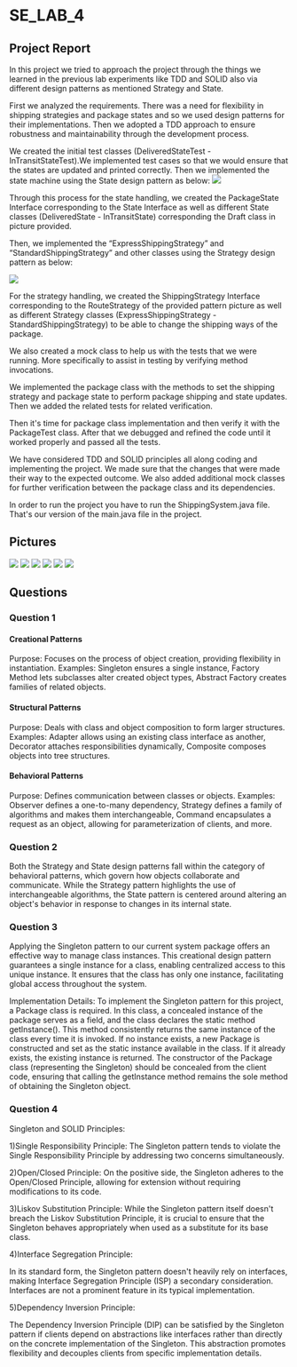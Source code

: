 # SE_LAB_4
<h2>Project Report</h2>
In this project we tried to approach the project through the things we learned in the previous lab experiments like TDD and SOLID also via different design patterns as mentioned Strategy and State.

First we analyzed the requirements. There was a need for flexibility in shipping strategies and package states and so we used design patterns for their implementations. Then we adopted a TDD approach to ensure robustness and maintainability through the development process.

We created the initial test classes (DeliveredStateTest - InTransitStateTest).We implemented test cases so that we would ensure that the states are updated and printed correctly. Then we implemented the state machine using the State design pattern as below:
<img src=https://uploadkon.ir/uploads/072b22_23image-2023-11-22T19-53-33-015Z.png>


Through this process for the state handling, we created the PackageState Interface corresponding to the State Interface as well as different State classes (DeliveredState - InTransitState) corresponding the Draft class in picture provided.

Then, we implemented the “ExpressShippingStrategy” and “StandardShippingStrategy” and other classes using the Strategy design pattern as below:

<img src=https://uploadkon.ir/uploads/6c0722_23image-2023-11-22T19-54-19-053Z.png>

For the strategy handling, we created the ShippingStrategy Interface corresponding to the RouteStrategy of the provided pattern picture as well as different Strategy classes (ExpressShippingStrategy - StandardShippingStrategy) to be able to change the shipping ways of the package.

We also created a mock class to help us with the tests that we were running. More specifically to assist in testing by verifying method invocations.

We implemented the package class with the methods to set the shipping strategy and package state to perform package shipping and state updates. Then we added the related tests for related verification.

Then it's time for package class implementation and then verify it with the PackageTest class. After that we debugged and refined the code until it worked properly and passed all the tests.

We have considered TDD and SOLID principles all along coding and implementing the project. We made sure that the changes that were made their way to the expected outcome. We also added additional mock classes for further verification between the package class and its dependencies.

In order to run the project you have to run the ShippingSystem.java file. That's our version of the main.java file in the project.

<h2>Pictures</h2>
<p>
<img src=https://uploadkon.ir/uploads/c18e22_23image-2023-11-22T20-32-41-851Z.png>
<img src=https://uploadkon.ir/uploads/e1a522_23image-2023-11-22T20-10-43-200Z.png>
<img src=https://uploadkon.ir/uploads/f0aa22_23image-2023-11-22T20-11-02-969Z.png>
<img src=https://uploadkon.ir/uploads/2fa922_23image-2023-11-22T20-11-34-323Z.png>
<img src=https://uploadkon.ir/uploads/fc4722_23image-2023-11-22T20-11-50-220Z.png>
<img src=https://uploadkon.ir/uploads/18f422_23image-2023-11-22T20-11-50-220Z.png>
</p>

<h2>Questions</h2>
<h3>Question 1</h3>
<h4>Creational Patterns</h4>
<p>
Purpose: Focuses on the process of object creation, providing flexibility in instantiation.
Examples: Singleton ensures a single instance, Factory Method lets subclasses alter created object types, Abstract Factory creates families of related objects.
</p>
<h4>Structural Patterns</h4>
<p>
Purpose: Deals with class and object composition to form larger structures.
Examples: Adapter allows using an existing class interface as another, Decorator attaches responsibilities dynamically, Composite composes objects into tree structures.
</p>
<h4>Behavioral Patterns</h4>
<p>
Purpose: Defines communication between classes or objects.
Examples: Observer defines a one-to-many dependency, Strategy defines a family of algorithms and makes them interchangeable, Command encapsulates a request as an object, allowing for parameterization of clients, and more.


<h3>Question 2</h3>
<p>Both the Strategy and State design patterns fall within the category of behavioral patterns, which govern how objects collaborate and communicate. While the Strategy pattern highlights the use of interchangeable algorithms, the State pattern is centered around altering an object's behavior in response to changes in its internal state.</p>

<h3>Question 3</h3>
<p>Applying the Singleton pattern to our current system package offers an effective way to manage class instances. This creational design pattern guarantees a single instance for a class, enabling centralized access to this unique instance. It ensures that the class has only one instance, facilitating global access throughout the system.</p>

<p>Implementation Details: To implement the Singleton pattern for this project, a Package class is required. In this class, a concealed instance of the package serves as a field, and the class declares the static method getInstance(). This method consistently returns the same instance of the class every time it is invoked. If no instance exists, a new Package is constructed and set as the static instance available in the class. If it already exists, the existing instance is returned. The constructor of the Package class (representing the Singleton) should be concealed from the client code, ensuring that calling the getInstance method remains the sole method of obtaining the Singleton object.</p>

<h3>Question 4</h3>
<p>Singleton and SOLID Principles:</p>

<p>1)Single Responsibility Principle:
The Singleton pattern tends to violate the Single Responsibility Principle by addressing two concerns simultaneously.</p>

<p>2)Open/Closed Principle:
On the positive side, the Singleton adheres to the Open/Closed Principle, allowing for extension without requiring modifications to its code.</p>

<p>3)Liskov Substitution Principle:
While the Singleton pattern itself doesn't breach the Liskov Substitution Principle, it is crucial to ensure that the Singleton behaves appropriately when used as a substitute for its base class.
</p>

<p>4)Interface Segregation Principle:
<p>In its standard form, the Singleton pattern doesn't heavily rely on interfaces, making Interface Segregation Principle (ISP) a secondary consideration. Interfaces are not a prominent feature in its typical implementation.</p>

<p>5)Dependency Inversion Principle:</p>
<p>The Dependency Inversion Principle (DIP) can be satisfied by the Singleton pattern if clients depend on abstractions like interfaces rather than directly on the concrete implementation of the Singleton. This abstraction promotes flexibility and decouples clients from specific implementation details.</p>

